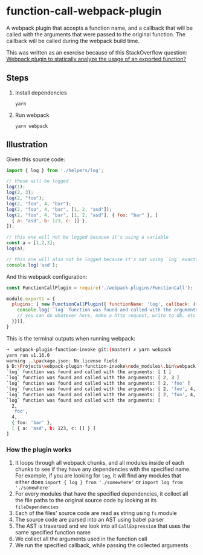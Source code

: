 # function-call-webpack-plugin

A webpack plugin that accepts a function name, and a callback that will be called with the arguments that were passed to the original function. The callback will be called during the webpack build time.

This was written as an exercise because of this StackOverflow question: [Webpack plugin to statically analyze the usage of an exported function?](https://stackoverflow.com/questions/63041086/webpack-plugin-to-statically-analyze-the-usage-of-an-exported-function)

## Steps
1. Install dependencies
    ```
    yarn
    ```

2. Run webpack
    ```
    yarn webpack
    ```

## Illustration
Given this source code:
```js
import { log } from './helpers/log';

// these will be logged
log(1);
log(2, 3);
log(2, "foo");
log(2, "foo", 4, "bar");
log(2, "foo", 4, "bar", [1, 2, "asd"]);
log(2, "foo", 4, "bar", [1, 2, "asd"], { foo: "bar" }, [
  { a: "asd", b: 123, c: [] },
]);

// this one will not be logged because it's using a variable
const a = [1,2,3];
log(a);

// this one will also not be logged because it's not using `log` exactly
console.log('asd');
```

And this webpack configuration:
```js
const FunctionCallPlugin = require('./webpack-plugins/FunctionCall');

module.exports = {
  plugins: [ new FunctionCallPlugin({ functionName: 'log', callback: ({ arguments: args }) => {
    console.log('`log` function was found and called with the arguments:', args);
    // you can do whatever here, make a http request, write to db, etc
  }})],
}
```

This is the terminal outputs when running webpack:
```sh
➜  webpack-plugin-function-invoke git:(master) ✗ yarn webpack
yarn run v1.16.0
warning ..\package.json: No license field
$ D:\Projects\webpack-plugin-function-invoke\node_modules\.bin\webpack
`log` function was found and called with the arguments: [ 1 ]
`log` function was found and called with the arguments: [ 2, 3 ]
`log` function was found and called with the arguments: [ 2, 'foo' ]
`log` function was found and called with the arguments: [ 2, 'foo', 4, 'bar' ]
`log` function was found and called with the arguments: [ 2, 'foo', 4, 'bar', [ 1, 2, 'asd' ] ]
`log` function was found and called with the arguments: [
  2,
  'foo',
  4,
  { foo: 'bar' },
  [ { a: 'asd', b: 123, c: [] } ]
]
```

### How the plugin works
 1. It loops through all webpack chunks, and all modules inside of each chunks to see if they have any dependencies with the specified name. For example, if you are looking for `log`, it will find any modules that either does `import { log } from './somewhere'` or `import log from './somewhere'`
 2. For every modules that have the specified dependencies, it collect all the file paths to the original source code by looking at its `fileDependencies`
 3. Each of the files' source code are read as string using `fs` module
 4. The source code are parsed into an AST using babel parser
 5. The AST is traversed and we look into all `CallExpression` that uses the same specified function name
 6. We collect all the arguments used in the function call
 7. We run the specified callback, while passing the collected arguments
